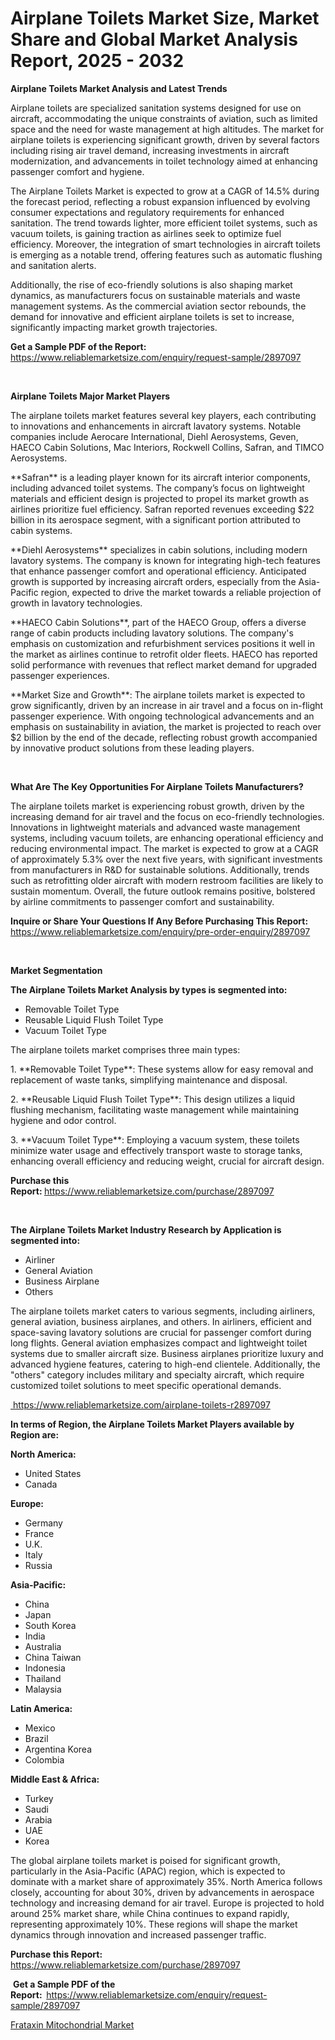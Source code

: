 <p><h1>Airplane Toilets Market Size, Market Share and Global Market Analysis Report, 2025 - 2032</h1></p><p><strong>Airplane Toilets Market Analysis and Latest Trends</strong></p>
<p><p>Airplane toilets are specialized sanitation systems designed for use on aircraft, accommodating the unique constraints of aviation, such as limited space and the need for waste management at high altitudes. The market for airplane toilets is experiencing significant growth, driven by several factors including rising air travel demand, increasing investments in aircraft modernization, and advancements in toilet technology aimed at enhancing passenger comfort and hygiene. </p><p>The Airplane Toilets Market is expected to grow at a CAGR of 14.5% during the forecast period, reflecting a robust expansion influenced by evolving consumer expectations and regulatory requirements for enhanced sanitation. The trend towards lighter, more efficient toilet systems, such as vacuum toilets, is gaining traction as airlines seek to optimize fuel efficiency. Moreover, the integration of smart technologies in aircraft toilets is emerging as a notable trend, offering features such as automatic flushing and sanitation alerts. </p><p>Additionally, the rise of eco-friendly solutions is also shaping market dynamics, as manufacturers focus on sustainable materials and waste management systems. As the commercial aviation sector rebounds, the demand for innovative and efficient airplane toilets is set to increase, significantly impacting market growth trajectories.</p></p>
<p><strong>Get a Sample PDF of the Report:&nbsp;</strong> <a href="https://www.reliablemarketsize.com/enquiry/request-sample/2897097?utm_campaign=3076&utm_medium=2&utm_source=Github&utm_content=ia&utm_term=15032025&utm_id=airplane-toilets">https://www.reliablemarketsize.com/enquiry/request-sample/2897097</a></p>
<p>&nbsp;</p>
<p><strong>Airplane Toilets Major Market Players</strong></p>
<p><p>The airplane toilets market features several key players, each contributing to innovations and enhancements in aircraft lavatory systems. Notable companies include Aerocare International, Diehl Aerosystems, Geven, HAECO Cabin Solutions, Mac Interiors, Rockwell Collins, Safran, and TIMCO Aerosystems.</p><p>**Safran** is a leading player known for its aircraft interior components, including advanced toilet systems. The company’s focus on lightweight materials and efficient design is projected to propel its market growth as airlines prioritize fuel efficiency. Safran reported revenues exceeding $22 billion in its aerospace segment, with a significant portion attributed to cabin systems.</p><p>**Diehl Aerosystems** specializes in cabin solutions, including modern lavatory systems. The company is known for integrating high-tech features that enhance passenger comfort and operational efficiency. Anticipated growth is supported by increasing aircraft orders, especially from the Asia-Pacific region, expected to drive the market towards a reliable projection of growth in lavatory technologies.</p><p>**HAECO Cabin Solutions**, part of the HAECO Group, offers a diverse range of cabin products including lavatory solutions. The company's emphasis on customization and refurbishment services positions it well in the market as airlines continue to retrofit older fleets. HAECO has reported solid performance with revenues that reflect market demand for upgraded passenger experiences.</p><p>**Market Size and Growth**: The airplane toilets market is expected to grow significantly, driven by an increase in air travel and a focus on in-flight passenger experience. With ongoing technological advancements and an emphasis on sustainability in aviation, the market is projected to reach over $2 billion by the end of the decade, reflecting robust growth accompanied by innovative product solutions from these leading players.</p></p>
<p>&nbsp;</p>
<p><strong>What Are The Key Opportunities For Airplane Toilets Manufacturers?</strong></p>
<p><p>The airplane toilets market is experiencing robust growth, driven by the increasing demand for air travel and the focus on eco-friendly technologies. Innovations in lightweight materials and advanced waste management systems, including vacuum toilets, are enhancing operational efficiency and reducing environmental impact. The market is expected to grow at a CAGR of approximately 5.3% over the next five years, with significant investments from manufacturers in R&D for sustainable solutions. Additionally, trends such as retrofitting older aircraft with modern restroom facilities are likely to sustain momentum. Overall, the future outlook remains positive, bolstered by airline commitments to passenger comfort and sustainability.</p></p>
<p><strong>Inquire or Share Your Questions If Any Before Purchasing This Report:</strong> <a href="https://www.reliablemarketsize.com/enquiry/pre-order-enquiry/2897097?utm_campaign=3076&utm_medium=2&utm_source=Github&utm_content=ia&utm_term=15032025&utm_id=airplane-toilets">https://www.reliablemarketsize.com/enquiry/pre-order-enquiry/2897097</a></p>
<p>&nbsp;</p>
<p><strong>Market Segmentation</strong></p>
<p><strong>The Airplane Toilets Market Analysis by types is segmented into:</strong></p>
<p><ul><li>Removable Toilet Type</li><li>Reusable Liquid Flush Toilet Type</li><li>Vacuum Toilet Type</li></ul></p>
<p><p>The airplane toilets market comprises three main types: </p><p>1. **Removable Toilet Type**: These systems allow for easy removal and replacement of waste tanks, simplifying maintenance and disposal.</p><p>2. **Reusable Liquid Flush Toilet Type**: This design utilizes a liquid flushing mechanism, facilitating waste management while maintaining hygiene and odor control.</p><p>3. **Vacuum Toilet Type**: Employing a vacuum system, these toilets minimize water usage and effectively transport waste to storage tanks, enhancing overall efficiency and reducing weight, crucial for aircraft design.</p></p>
<p><strong>Purchase this Report:&nbsp;</strong><a href="https://www.reliablemarketsize.com/purchase/2897097?utm_campaign=3076&utm_medium=2&utm_source=Github&utm_content=ia&utm_term=15032025&utm_id=airplane-toilets">https://www.reliablemarketsize.com/purchase/2897097</a></p>
<p>&nbsp;</p>
<p><strong>The Airplane Toilets Market Industry Research by Application is segmented into:</strong></p>
<p><ul><li>Airliner</li><li>General Aviation</li><li>Business Airplane</li><li>Others</li></ul></p>
<p><p>The airplane toilets market caters to various segments, including airliners, general aviation, business airplanes, and others. In airliners, efficient and space-saving lavatory solutions are crucial for passenger comfort during long flights. General aviation emphasizes compact and lightweight toilet systems due to smaller aircraft size. Business airplanes prioritize luxury and advanced hygiene features, catering to high-end clientele. Additionally, the "others" category includes military and specialty aircraft, which require customized toilet solutions to meet specific operational demands.</p></p>
<p><a href="https://www.reliablemarketsize.com/airplane-toilets-r2897097?utm_campaign=3076&utm_medium=2&utm_source=Github&utm_content=ia&utm_term=15032025&utm_id=airplane-toilets">&nbsp;https://www.reliablemarketsize.com/airplane-toilets-r2897097</a></p>
<p><strong>In terms of Region, the Airplane Toilets Market Players available by Region are:</strong></p>
<p>
    <p> <strong> North America: </strong>
        <ul>
            <li>United States</li>
            <li>Canada</li>
        </ul>
        </p> 
    <p> <strong> Europe: </strong>
        <ul>
            <li>Germany</li>
            <li>France</li>
            <li>U.K.</li>
            <li>Italy</li>
            <li>Russia</li>
        </ul>
        </p> 
    <p> <strong> Asia-Pacific: </strong>
        <ul>
            <li>China</li>
            <li>Japan</li>
            <li>South Korea</li>
            <li>India</li>
            <li>Australia</li>
            <li>China Taiwan</li>
            <li>Indonesia</li>
            <li>Thailand</li>
            <li>Malaysia</li>
        </ul>
        </p> 
    <p> <strong> Latin America: </strong>
        <ul>
            <li>Mexico</li>
            <li>Brazil</li>
            <li>Argentina Korea</li>
            <li>Colombia</li>
        </ul>
        </p> 
    <p> <strong> Middle East & Africa: </strong>
        <ul>
            <li>Turkey</li>
            <li>Saudi</li>
            <li>Arabia</li>
            <li>UAE</li>
            <li>Korea</li>
        </ul>
    </p>
    </p>
<p><p>The global airplane toilets market is poised for significant growth, particularly in the Asia-Pacific (APAC) region, which is expected to dominate with a market share of approximately 35%. North America follows closely, accounting for about 30%, driven by advancements in aerospace technology and increasing demand for air travel. Europe is projected to hold around 25% market share, while China continues to expand rapidly, representing approximately 10%. These regions will shape the market dynamics through innovation and increased passenger traffic.</p></p>
<p><strong>Purchase this Report: </strong><a href="https://www.reliablemarketsize.com/purchase/2897097?utm_campaign=3076&utm_medium=2&utm_source=Github&utm_content=ia&utm_term=15032025&utm_id=airplane-toilets">https://www.reliablemarketsize.com/purchase/2897097</a></p>
<p>&nbsp;<strong>Get a Sample PDF of the Report:&nbsp;&nbsp;</strong><a href="https://www.reliablemarketsize.com/enquiry/request-sample/2897097?utm_campaign=3076&utm_medium=2&utm_source=Github&utm_content=ia&utm_term=15032025&utm_id=airplane-toilets">https://www.reliablemarketsize.com/enquiry/request-sample/2897097</a></p>
<p><strong></strong></p>
<p><p><a href="https://github.com/salodipura00/Market-Research-Report-List-1/blob/main/frataxin-mitochondrial-market.md?utm_campaign=3076&utm_medium=2&utm_source=Github&utm_content=ia&utm_term=15032025&utm_id=airplane-toilets">Frataxin Mitochondrial Market</a></p></p>